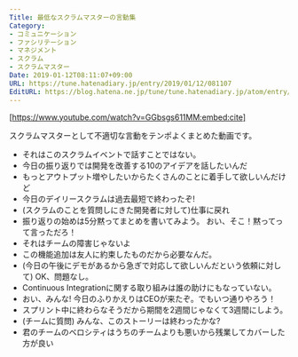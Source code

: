 ```yaml
---
Title: 最低なスクラムマスターの言動集
Category:
- コミュニケーション
- ファシリテーション
- マネジメント
- スクラム
- スクラムマスター
Date: 2019-01-12T08:11:07+09:00
URL: https://tune.hatenadiary.jp/entry/2019/01/12/081107
EditURL: https://blog.hatena.ne.jp/tune/tune.hatenadiary.jp/atom/entry/10257846132703000050
---
```


[https://www.youtube.com/watch?v=GGbsgs611MM:embed:cite]

スクラムマスターとして不適切な言動をテンポよくまとめた動画です。

* それはこのスクラムイベントで話すことではない。
* 今日の振り返りでは開発を改善する10のアイデアを話したいんだ
* もっとアウトプット増やしたいからたくさんのことに着手して欲しいんだけど
* 今日のデイリースクラムは過去最短で終わったぞ!
* (スクラムのことを質問しにきた開発者に対して)仕事に戻れ
* 振り返りの始めは5分黙ってまとめを書いてみよう。 おい、そこ！黙ってって言っただろ！
* それはチームの障害じゃないよ
* この機能追加は友人に約束したものだから必要なんだ。
* (今日の午後にデモがあるから急ぎで対応して欲しいんだという依頼に対して) OK、問題なし。
* Continuous Integrationに関する取り組みは誰の助けにもなっていない。
* おい、みんな! 今日のふりかえりはCEOが来たぞ。でもいつ通りやろう！
* スプリント中に終わらなそうだから期間を2週間じゃなくて3週間にしよう。
* (チームに質問) みんな、このストーリーは終わったかな?
* 君のチームのベロシティはうちのチームよりも悪いから残業してカバーした方が良い

